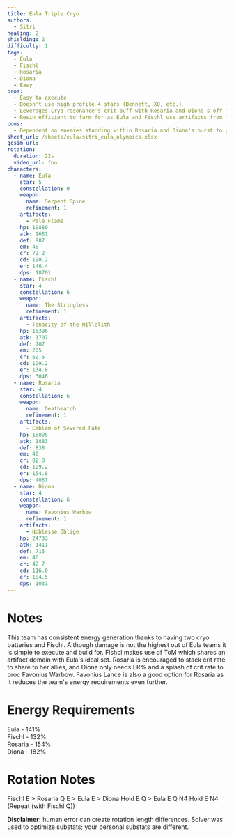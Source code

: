 ```yaml
---
title: Eula Triple Cryo
authors:
  - Sitri
healing: 2
shielding: 2
difficulty: 1
tags:
  - Eula
  - Fischl
  - Rosaria
  - Diona
  - Easy
pros:
  - Easy to execute
  - Doesn't use high profile 4 stars (Bennett, XQ, etc.)
  - Leverages Cryo resonance's crit buff with Rosaria and Diona's off field application
  - Resin efficient to farm for as Eula and Fischl use artifacts from the same domain
cons:
  - Dependent on enemies standing within Rosaria and Diona's burst to gain 15% crit
sheet_url: /sheets/eula/sitri_eula_olympics.xlsx
gcsim_url: 
rotation:
  duration: 22s
  video_url: foo
characters:
  - name: Eula
    star: 5
    constellation: 0
    weapon:
      name: Serpent Spine
      refinement: 1
    artifacts:
      - Pale Flame
    hp: 19880
    atk: 1681
    def: 887
    em: 40
    cr: 72.2
    cd: 190.2
    er: 146.4
    dps: 18701
  - name: Fischl
    star: 4
    constellation: 6
    weapon:
      name: The Stringless
      refinement: 1
    artifacts:
      - Tenacity of the Millelith
    hp: 15396
    atk: 1707
    def: 707
    em: 205
    cr: 62.5
    cd: 129.2
    er: 134.8
    dps: 3046
  - name: Rosaria
    star: 4
    constellation: 6
    weapon:
      name: Deathmatch
      refinement: 1
    artifacts:
      - Emblem of Severed Fate
    hp: 18805
    atk: 1883
    def: 838
    em: 40
    cr: 82.8
    cd: 129.2
    er: 154.8
    dps: 4057
  - name: Diona
    star: 4
    constellation: 6
    weapon:
      name: Favonius Warbow
      refinement: 1
    artifacts:
      - Noblesse Oblige
    hp: 24733
    atk: 1411
    def: 715
    em: 40
    cr: 42.7
    cd: 116.0
    er: 184.5
    dps: 1031
---
```


# **Notes**
This team has consistent energy generation thanks to having two cryo batteries and Fischl. Although damage is not the highest out of Eula teams it is simple to execute and build for. Fishcl makes use of ToM which shares an artifact domain with Eula's ideal set. Rosaria is encouraged to stack crit rate to share to her allies, and Diona only needs ER% and a splash of crit rate to proc Favonius Warbow. Favonius Lance is also a good option for Rosaria as it reduces the team's energy requirements even further.

# **Energy Requirements**
Eula - 141%  
Fischl - 132%  
Rosaria - 154%  
Diona - 182%

# **Rotation Notes**
Fischl E > Rosaria Q E > Eula E > Diona Hold E Q > Eula E Q N4 Hold E N4 (Repeat (with Fischl Q))

**Disclaimer:** human error can create rotation length differences. Solver was used to optimize substats; your personal substats are different.
